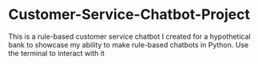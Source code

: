 # Customer-Service-Chatbot-Project
This is a rule-based customer service chatbot I created for a hypothetical bank to showcase my ability to make rule-based chatbots in Python. Use the terminal to interact with it

